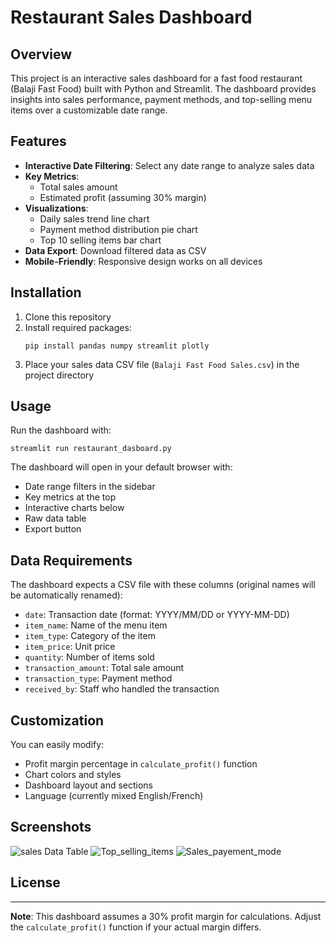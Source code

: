 # Restaurant Sales Dashboard 

## Overview
This project is an interactive sales dashboard for a fast food restaurant (Balaji Fast Food) built with Python and Streamlit. The dashboard provides insights into sales performance, payment methods, and top-selling menu items over a customizable date range.

## Features
- **Interactive Date Filtering**: Select any date range to analyze sales data
- **Key Metrics**: 
  - Total sales amount 
  - Estimated profit (assuming 30% margin)
- **Visualizations**:
  - Daily sales trend line chart
  - Payment method distribution pie chart
  - Top 10 selling items bar chart
- **Data Export**: Download filtered data as CSV
- **Mobile-Friendly**: Responsive design works on all devices

## Installation
1. Clone this repository
2. Install required packages:
   ```
   pip install pandas numpy streamlit plotly
   ```
3. Place your sales data CSV file (`Balaji Fast Food Sales.csv`) in the project directory

## Usage
Run the dashboard with:
```
streamlit run restaurant_dasboard.py
```

The dashboard will open in your default browser with:
- Date range filters in the sidebar
- Key metrics at the top
- Interactive charts below
- Raw data table
- Export button

## Data Requirements
The dashboard expects a CSV file with these columns (original names will be automatically renamed):
- `date`: Transaction date (format: YYYY/MM/DD or YYYY-MM-DD)
- `item_name`: Name of the menu item
- `item_type`: Category of the item
- `item_price`: Unit price
- `quantity`: Number of items sold
- `transaction_amount`: Total sale amount
- `transaction_type`: Payment method
- `received_by`: Staff who handled the transaction

## Customization
You can easily modify:
- Profit margin percentage in `calculate_profit()` function
- Chart colors and styles
- Dashboard layout and sections
- Language (currently mixed English/French)

## Screenshots
![sales Data Table](https://github.com/user-attachments/assets/6684b779-5e79-479f-9e6f-3ccff98794ee)
![Top_selling_items](https://github.com/user-attachments/assets/7eca93ee-f500-4613-a29d-2aeddbd59b84)
![Sales_payement_mode](https://github.com/user-attachments/assets/a11e74f9-f038-4e9e-a35c-758a6dd58e54)


## License

---

**Note**: This dashboard assumes a 30% profit margin for calculations. Adjust the `calculate_profit()` function if your actual margin differs.
